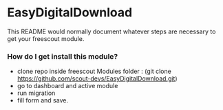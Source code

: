 # EasyDigitalDownload
This README would normally document whatever steps are necessary to get your freescout module.

### How do I get install this module? ###

* clone repo inside freescout Modules folder : (git clone https://github.com/scout-devs/EasyDigitalDownload.git)
* go to dashboard and active module
* run migration
* fill form and save.
